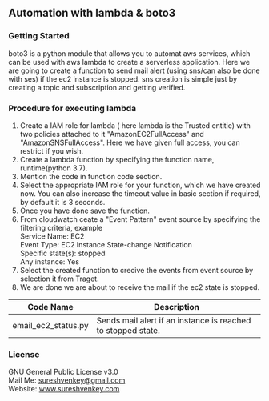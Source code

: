 
## Automation with lambda & boto3
### Getting Started
boto3 is a python module that allows you to automat aws services, which can be used with aws lambda to create a serverless application. Here we are going to create a function to send mail alert (using sns/can also be done with ses) if the ec2 instance is stopped. sns creation is simple just by creating a topic and subscription and getting verified.
### Procedure for executing lambda  

1. Create a IAM role for lambda ( here lambda is the Trusted entitie) with two policies attached to it "AmazonEC2FullAccess" and "AmazonSNSFullAccess". Here we have given full access, you can restrict if you wish. 
2. Create a lambda function by specifying the function name, runtime(python 3.7).
3. Mention the code in function code section.
3. Select the appropriate IAM role for your function, which we have created now. You can also increase the timeout value in basic section if required, by default it is 3 seconds.
4. Once you have done save the function. 
5. From cloudwatch ceate a "Event Pattern" event source by specifying the filtering criteria, example  
Service Name: EC2  
Event Type: EC2 Instance State-change Notification  
Specific state(s): stopped  
Any instance: Yes  
6. Select the created function to crecive the events from event source by selection it from Traget.
7. We are done we are about to receive the mail if the ec2 state is stopped.




Code Name | Description
----------|-------------
email_ec2_status.py | Sends mail alert if an instance is reached to stopped state.


### License
GNU General Public License v3.0  
Mail Me: sureshvenkey@gmail.com  
Website: www.sureshvenkey.com



